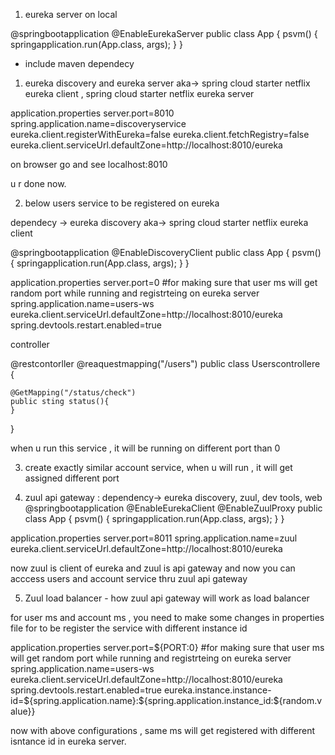 1. eureka server on local

@springbootapplication
@EnableEurekaServer
public class App {
  psvm() {
    springapplication.run(App.class, args);
  }
}

* include maven dependecy
 1. eureka discovery and eureka server aka-> spring cloud starter netflix eureka client , spring cloud starter netflix eureka server

application.properties
server.port=8010
spring.application.name=discoveryservice
eureka.client.registerWithEureka=false
eureka.client.fetchRegistry=false
eureka.client.serviceUrl.defaultZone=http://localhost:8010/eureka

on browser go and see localhost:8010

u r done now.

2. below users service to be registered on eureka

dependecy -> eureka discovery aka-> spring cloud starter netflix eureka client


@springbootapplication
@EnableDiscoveryClient
public class App {
  psvm() {
    springapplication.run(App.class, args);
  }
}

application.properties
server.port=0 #for making sure that user ms will get random port while running and registrteing on eureka server
spring.application.name=users-ws
eureka.client.serviceUrl.defaultZone=http://localhost:8010/eureka
spring.devtools.restart.enabled=true

controller

@restcontorller
@reaquestmapping("/users")
public class Userscontrollere {
    
    @GetMapping("/status/check")
    public sting status(){
    }

}

when u run this service , it will be running on different port than 0

3. create exactly similar account service, when u will run , it will get assigned different port

4. zuul api gateway :
dependency-> eureka discovery, zuul, dev tools, web
@springbootapplication
@EnableEurekaClient
@EnableZuulProxy
public class App {
  psvm() {
    springapplication.run(App.class, args);
  }
}

application.properties
server.port=8011
spring.application.name=zuul
eureka.client.serviceUrl.defaultZone=http://localhost:8010/eureka

now zuul is client of eureka and zuul is api gateway and now you can acccess users and account
service thru zuul api gateway

5. Zuul load balancer - how zuul api gateway will work as load balancer

for user ms and account ms , you need to make some changes in properties file for to be register the service with different instance id

application.properties
server.port=${PORT:0} #for making sure that user ms will get random port while running and registrteing on eureka server
spring.application.name=users-ws
eureka.client.serviceUrl.defaultZone=http://localhost:8010/eureka
spring.devtools.restart.enabled=true
eureka.instance.instance-id=${spring.application.name}:${spring.application.instance_id:${random.value}}

now with above configurations , same ms will get registered with different isntance id in eureka server.


